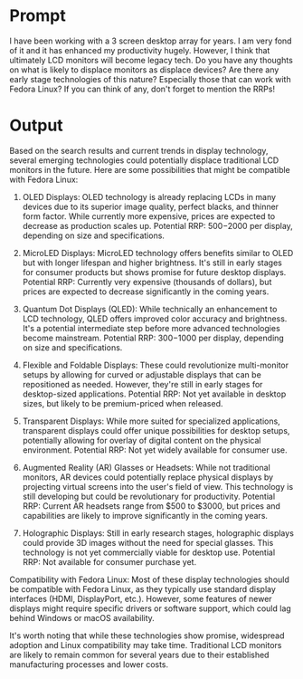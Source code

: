 # Prompt

I have been working with a 3 screen desktop array for years. I am very fond of it and it has enhanced my productivity hugely. However, I think that ultimately LCD monitors will become legacy tech. Do you have any thoughts on what is likely to displace monitors as displace devices? Are there any early stage technologies of this nature? Especially those that can work with Fedora Linux? If you can think of any, don't forget to mention the RRPs!

# Output


Based on the search results and current trends in display technology, several emerging technologies could potentially displace traditional LCD monitors in the future. Here are some possibilities that might be compatible with Fedora Linux:

1. OLED Displays:
OLED technology is already replacing LCDs in many devices due to its superior image quality, perfect blacks, and thinner form factor. While currently more expensive, prices are expected to decrease as production scales up.
Potential RRP: $500-$2000 per display, depending on size and specifications.

2. MicroLED Displays:
MicroLED technology offers benefits similar to OLED but with longer lifespan and higher brightness. It's still in early stages for consumer products but shows promise for future desktop displays.
Potential RRP: Currently very expensive (thousands of dollars), but prices are expected to decrease significantly in the coming years.

3. Quantum Dot Displays (QLED):
While technically an enhancement to LCD technology, QLED offers improved color accuracy and brightness. It's a potential intermediate step before more advanced technologies become mainstream.
Potential RRP: $300-$1000 per display, depending on size and specifications.

4. Flexible and Foldable Displays:
These could revolutionize multi-monitor setups by allowing for curved or adjustable displays that can be repositioned as needed. However, they're still in early stages for desktop-sized applications.
Potential RRP: Not yet available in desktop sizes, but likely to be premium-priced when released.

5. Transparent Displays:
While more suited for specialized applications, transparent displays could offer unique possibilities for desktop setups, potentially allowing for overlay of digital content on the physical environment.
Potential RRP: Not yet widely available for consumer use.

6. Augmented Reality (AR) Glasses or Headsets:
While not traditional monitors, AR devices could potentially replace physical displays by projecting virtual screens into the user's field of view. This technology is still developing but could be revolutionary for productivity.
Potential RRP: Current AR headsets range from $500 to $3000, but prices and capabilities are likely to improve significantly in the coming years.

7. Holographic Displays:
Still in early research stages, holographic displays could provide 3D images without the need for special glasses. This technology is not yet commercially viable for desktop use.
Potential RRP: Not available for consumer purchase yet.

Compatibility with Fedora Linux:
Most of these display technologies should be compatible with Fedora Linux, as they typically use standard display interfaces (HDMI, DisplayPort, etc.). However, some features of newer displays might require specific drivers or software support, which could lag behind Windows or macOS availability.

It's worth noting that while these technologies show promise, widespread adoption and Linux compatibility may take time. Traditional LCD monitors are likely to remain common for several years due to their established manufacturing processes and lower costs.

 